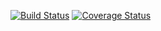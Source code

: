 [![Build Status](https://travis-ci.com/Mucomaximus/4Gewinnt.svg?branch=Tui)](https://travis-ci.com/Mucomaximus/4Gewinnt)
[![Coverage Status](https://coveralls.io/repos/github/Mucomaximus/4Gewinnt/badge.svg?branch=Tui)](https://coveralls.io/github/Mucomaximus/4Gewinnt?branch=Tui)
